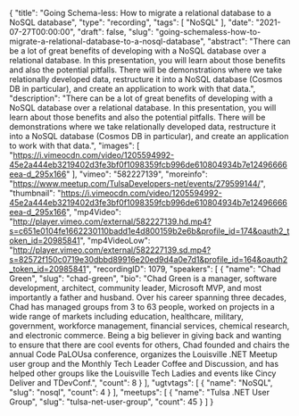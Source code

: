 {
  "title": "Going Schema-less: How to migrate a relational database to a NoSQL database",
  "type": "recording",
  "tags": [
    "NoSQL"
  ],
  "date": "2021-07-27T00:00:00",
  "draft": false,
  "slug": "going-schemaless-how-to-migrate-a-relational-database-to-a-nosql-database",
  "abstract": "There can be a lot of great benefits of developing with a NoSQL database over a relational database. In this presentation, you will learn about those benefits and also the potential pitfalls. There will be demonstrations where we take relationally developed data, restructure it into a NoSQL database (Cosmos DB in particular), and create an application to work with that data.",
  "description": "There can be a lot of great benefits of developing with a NoSQL database over a relational database. In this presentation, you will learn about those benefits and also the potential pitfalls. There will be demonstrations where we take relationally developed data, restructure it into a NoSQL database (Cosmos DB in particular), and create an application to work with that data.",
  "images": [
    "https://i.vimeocdn.com/video/1205594992-45e2a444eb3219402d3fe3bf0f1098359fcb996de610804934b7e12496666eea-d_295x166"
  ],
  "vimeo": "582227139",
  "moreinfo": "https://www.meetup.com/TulsaDevelopers-net/events/279599144/",
  "thumbnail": "https://i.vimeocdn.com/video/1205594992-45e2a444eb3219402d3fe3bf0f1098359fcb996de610804934b7e12496666eea-d_295x166",
  "mp4Video": "http://player.vimeo.com/external/582227139.hd.mp4?s=c651e0104fe1662230110badd1e4d800159b2e6b&profile_id=174&oauth2_token_id=20985841",
  "mp4VideoLow": "http://player.vimeo.com/external/582227139.sd.mp4?s=82572f150c0719e30dbbd89916e20ed9d4a0e7d1&profile_id=164&oauth2_token_id=20985841",
  "recordingID": 1079,
  "speakers": [
    {
      "name": "Chad Green",
      "slug": "chad-green",
      "bio": "Chad Green is a manager, software development, architect, community leader, Microsoft MVP, and most importantly a father and husband. Over his career spanning three decades, Chad has managed groups from 3 to 63 people, worked on projects in a wide range of markets including education, healthcare, military, government, workforce management, financial services, chemical research, and electronic commerce.  Being a big believer in giving back and wanting to ensure that there are cool events for others, Chad founded and chairs the annual Code PaLOUsa conference, organizes the Louisville .NET Meetup user group and the Monthly Tech Leader Coffee and Discussion, and has helped other groups like the Louisville Tech Ladies and events like Cincy Deliver and TDevConf.",
      "count": 8
    }
  ],
  "ugtvtags": [
    {
      "name": "NoSQL",
      "slug": "nosql",
      "count": 4
    }
  ],
  "meetups": [
    {
      "name": "Tulsa .NET User Group",
      "slug": "tulsa-net-user-group",
      "count": 45
    }
  ]
}